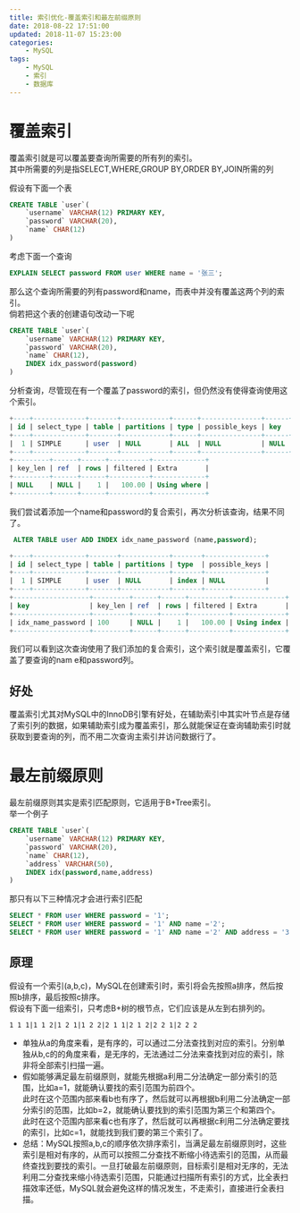 ```yaml
---
title: 索引优化-覆盖索引和最左前缀原则
date: 2018-08-22 17:51:00
updated: 2018-11-07 15:23:00
categories:
    - MySQL
tags: 
    - MySQL
    - 索引
    - 数据库
---
```

# 覆盖索引
覆盖索引就是可以覆盖要查询所需要的所有列的索引。  
其中所需要的列是指SELECT,WHERE,GROUP BY,ORDER BY,JOIN所需的列  
<!-- more -->
假设有下面一个表
```sql
CREATE TABLE `user`(
    `username` VARCHAR(12) PRIMARY KEY,
    `password` VARCHAR(20), 
    `name` CHAR(12)
)
```  
考虑下面一个查询
```sql
EXPLAIN SELECT password FROM user WHERE name = '张三';
```  
那么这个查询所需要的列有password和name，而表中并没有覆盖这两个列的索引。  
倘若把这个表的创建语句改动一下呢  
```sql
CREATE TABLE `user`(
    `username` VARCHAR(12) PRIMARY KEY,
    `password` VARCHAR(20), 
    `name` CHAR(12),
    INDEX idx_password(password)
)
```  
分析查询，尽管现在有一个覆盖了password的索引，但仍然没有使得查询使用这个索引。  
```sql
+----+-------------+-------+------------+------+---------------+------+
| id | select_type | table | partitions | type | possible_keys | key  | 
+----+-------------+-------+------------+------+---------------+------+
|  1 | SIMPLE      | user  | NULL       | ALL  | NULL          | NULL | 
+----+-------------+-------+------------+------+---------------+------+
+---------+------+------+----------+-------------+
| key_len | ref  | rows | filtered | Extra       |
+---------+------+------+----------+-------------+
| NULL    | NULL |    1 |   100.00 | Using where |
+---------+------+------+----------+-------------+
```  
我们尝试着添加一个name和password的复合索引，再次分析该查询，结果不同了。  
```sql
 ALTER TABLE user ADD INDEX idx_name_password (name,password);
```  
```sql
+----+-------------+-------+------------+-------+---------------+
| id | select_type | table | partitions | type  | possible_keys | 
+----+-------------+-------+------------+-------+---------------+
|  1 | SIMPLE      | user  | NULL       | index | NULL          | 
+----+-------------+-------+------------+-------+---------------+
+-------------------+---------+------+------+----------+-------------+
| key               | key_len | ref  | rows | filtered | Extra       |
+-------------------+---------+------+------+----------+-------------+
| idx_name_password | 100     | NULL |    1 |   100.00 | Using index |
+-------------------+---------+------+------+----------+-------------+
```  
我们可以看到这次查询使用了我们添加的复合索引，这个索引就是覆盖索引，它覆盖了要查询的nam  e和password列。  
## 好处  
覆盖索引尤其对MySQL中的InnoDB引擎有好处，在辅助索引中其实叶节点是存储了索引列的数据，如果辅助索引成为覆盖索引，那么就能保证在查询辅助索引时就获取到要查询的列，而不用二次查询主索引并访问数据行了。
# 最左前缀原则
最左前缀原则其实是索引匹配原则，它适用于B+Tree索引。  
举一个例子  
```sql
CREATE TABLE `user`(
    `username` VARCHAR(12) PRIMARY KEY,
    `password` VARCHAR(20), 
    `name` CHAR(12),
    `address` VARCHAR(50),
    INDEX idx(password,name,address)
)
```  
那只有以下三种情况才会进行索引匹配  
```sql
SELECT * FROM user WHERE password = '1';
SELECT * FROM user WHERE password = '1' AND name ='2';
SELECT * FROM user WHERE password = '1' AND name ='2' AND address = '3';
```  
## 原理
假设有一个索引(a,b,c)，MySQL在创建索引时，索引将会先按照a排序，然后按照b排序，最后按照c排序。  
假设有下面一组索引，只考虑B+树的根节点，它们应该是从左到右排列的。
```
1 1 1|1 1 2|1 2 1|1 2 2|2 1 1|2 1 2|2 2 1|2 2 2
```  
* 单独从a的角度来看，是有序的，可以通过二分法查找到对应的索引。分别单独从b,c的的角度来看，是无序的，无法通过二分法来查找到对应的索引，除非将全部索引扫描一遍。  
* 假如能够满足最左前缀原则，就能先根据a利用二分法确定一部分索引的范围，比如a=1，就能确认要找的索引范围为前四个。  
此时在这个范围内部来看b也有序了，然后就可以再根据b利用二分法确定一部分索引的范围，比如b=2，就能确认要找到的索引范围为第三个和第四个。  
此时在这个范围内部来看c也有序了，然后就可以再根据c利用二分法确定要找的索引，比如c=1，就能找到我们要的第三个索引了。  
* 总结：MySQL按照a,b,c的顺序依次排序索引，当满足最左前缀原则时，这些索引是相对有序的，从而可以按照二分查找不断缩小待选索引的范围，从而最终查找到要找的索引。一旦打破最左前缀原则，目标索引是相对无序的，无法利用二分查找来缩小待选索引范围，只能通过扫描所有索引的方式，比全表扫描效率还低，MySQL就会避免这样的情况发生，不走索引，直接进行全表扫描。


